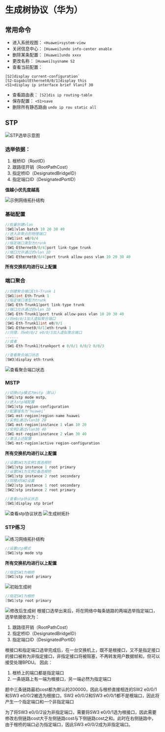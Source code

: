 # 生成树协议（华为）
## 常用命令
- 进入系统视图：
`<Huawei>system-view`
- 关闭信息中心：
`[Huawei]undo info-center enable`
- 删除某条配置：
`[Huawei]undo xxxx`
- 更改名称：
`[Huawei]sysname S2`
- 查看当前配置：
```
[S2]display current-configuration`
[S2-GigabitEthernet0/0/1]display this
<S1>display ip interface brief Vlanif 30
```

- 查看路由表：
`[S2]dis ip routing-table`
- 保存配置：
`<S1>save`
- 删除所有静态路由
`undo ip rou static all`
## STP
![STP选举示意图](STP.png)

### 选举依据：
1. 根桥ID（RootID）
2. 跟路径开销（RootPathCost）
3. 指定桥ID（DesignatedBridgeID）
4. 指定端口ID（DesignatedPortID）

**值越小优先度越高**

![示例网络拓扑结构](topo1.png)
### 基础配置
```c
//批量创建vlan
[SW1]vlan batch 10 20 30 40
//进入非聚合的物理端口
[SW1]int e0/0/4
//指定端口类型为trunk
[SW1-Ethernet0/0/4]port link-type trunk 
//端口允许通过的vlan ID
[SW1-Ethernet0/0/4]port trunk allow-pass vlan 10 20 30 40
```
**所有交换机均进行以上配置**
### 端口聚合
```c
//创建聚合端口Eth-Trunk 1
[SW1]int Eth-Trunk 1
//指定端口类型为trunk
[SW1-Eth-Trunk1]port link-type trunk 
//端口允许通过的vlan ID
[SW1-Eth-Trunk1]port trunk allow-pass vlan 10 20 30 40
//将e0/0/1加入虚拟聚合端口
[SW1-Eth-Trunk1]int e0/0/1
[SW1-Ethernet0/0/1]eth-trunk 1
//同理，将e0/0/2 e0/0/3加入虚拟聚合端口
......
//或者
[SW1-Eth-Trunk1]trunkport e 0/0/1 0/0/2 0/0/3

//查看聚合端口状态
[SW3]display eth-trunk 
```
![查看聚合端口状态](terminal1.png)
### MSTP
```c
//切换stp模式为mstp（默认）
[SW1]stp mode mstp、
//进入stp域配置
[SW1]stp region-configuration
//配置域名为‘huawei’
[SW1-mst-region]region-name huawei
//实例1通过vlan10 20
[SW1-mst-region]instance 1 vlan 10 20
//实例2通过vlan30 40
[SW1-mst-region]instance 2 vlan 30 40
//激活上述配置
[SW1-mst-region]active region-configuration
```
**所有交换机均进行以上配置**
```c
//设置SW1为实例1首选根桥
[SW1]stp instance 1 root primary
//设置SW1为实例2备选根桥
[SW1]stp instance 2 root secondary
//同理对SW2设置
[SW2]stp instance 1 root secondary
[SW2]stp instance 2 root primary 

//查看stp协议状态
[SW1]display stp brief 
```
![查看stp协议状态](terminal2.png)
![生成树拓扑](topo2.png)
### STP练习
![练习网络拓扑结构](topo3.png)
```c
//设置stp模式
[SW1]stp mode stp
```
**所有交换机均进行以上配置**
```c
//指定SW1为根桥
[SW1]stp root primary 
```
![初始生成树](topo4.png)
```c
//指定SW1为根桥
[SW1]stp root primary 
```
![修改后生成树](topo5.png)
根接口选举出来后，将在网络中每条链路的两端选举指定端口，选举依据依次为：
1. 跟路径开销（RootPathCost）
2. 指定桥ID（DesignatedBridgeID）
3. 指定端口ID（DesignatedPortID）

根接口和指定端口选举完成后，在一台交换机上，既不是根接口，又不是指定接口的接口被称为非指定接口，非指定接口将被阻塞，不再转发用户数据帧和，但可以接受处理BPDU。
因此：
1. 根桥上的端口都是指定端口
2. 一条链路上有一端为根接口，另一端必然为指定端口

题中三条链路最初cost都为默认的200000，因此与根桥直接相连的SW2 e0/0/1和SW3 e0/0/2被选为根接口，SW2 e0/0/2和SW3 e0/0/1都不是根端口，因此将产生一个指定端口和一个非指定端口

为了将SW3 e0/0/2设为非指定端口，需要将SW3 e0/0/1选为根接口，因此需要修改右侧链路cost大于左侧链路cost与下侧链路cost之和。此时在右侧链路中，由于根桥的端口必为指定端口，因此SW3 e0/0/2成为非指定端口。
